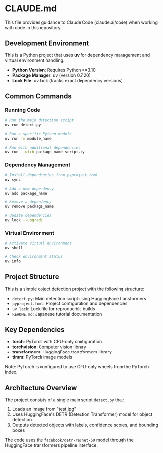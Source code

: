 # CLAUDE.md

This file provides guidance to Claude Code (claude.ai/code) when working with code in this repository.

## Development Environment

This is a Python project that uses **uv** for dependency management and virtual environment handling.

- **Python Version**: Requires Python >=3.10
- **Package Manager**: uv (version 0.7.20)
- **Lock File**: uv.lock (tracks exact dependency versions)

## Common Commands

### Running Code
```bash
# Run the main detection script
uv run detect.py

# Run a specific Python module
uv run -m module_name

# Run with additional dependencies
uv run --with package_name script.py
```

### Dependency Management
```bash
# Install dependencies from pyproject.toml
uv sync

# Add a new dependency
uv add package_name

# Remove a dependency
uv remove package_name

# Update dependencies
uv lock --upgrade
```

### Virtual Environment
```bash
# Activate virtual environment
uv shell

# Check environment status
uv info
```

## Project Structure

This is a simple object detection project with the following structure:

- `detect.py`: Main detection script using HuggingFace transformers
- `pyproject.toml`: Project configuration and dependencies
- `uv.lock`: Lock file for reproducible builds
- `README.md`: Japanese tutorial documentation

## Key Dependencies

- **torch**: PyTorch with CPU-only configuration
- **torchvision**: Computer vision library
- **transformers**: HuggingFace transformers library
- **timm**: PyTorch image models

Note: PyTorch is configured to use CPU-only wheels from the PyTorch index.

## Architecture Overview

The project consists of a single main script `detect.py` that:
1. Loads an image from "test.jpg"
2. Uses HuggingFace's DETR (Detection Transformer) model for object detection
3. Outputs detected objects with labels, confidence scores, and bounding boxes

The code uses the `facebook/detr-resnet-50` model through the HuggingFace transformers pipeline interface.

